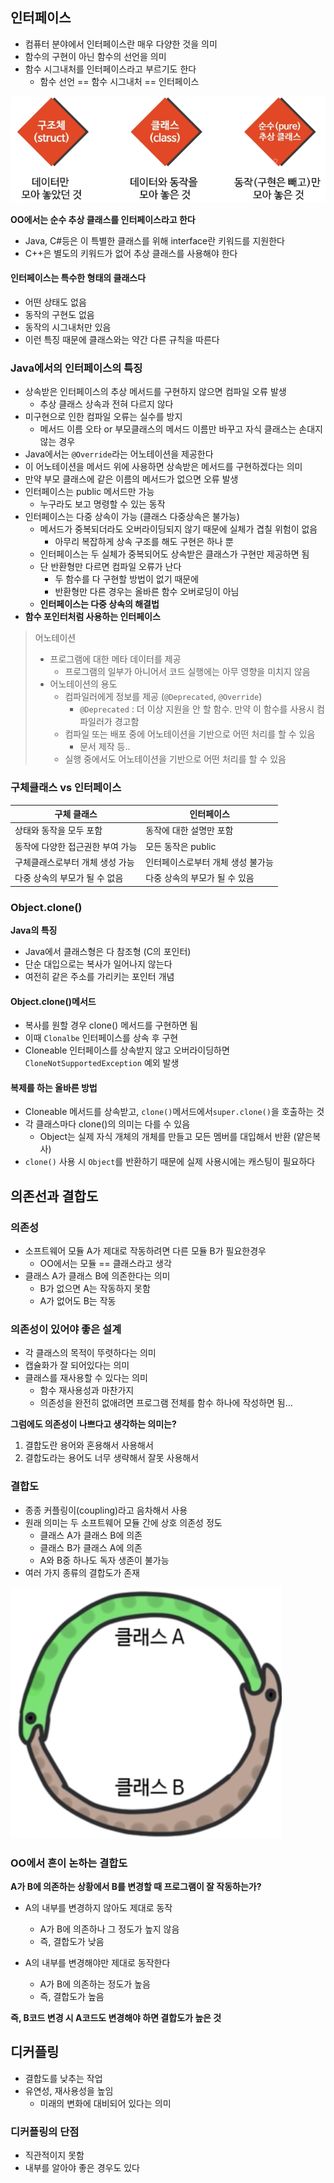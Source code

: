 ## 인터페이스

- 컴퓨터 분야에서 인터페이스란 매우 다양한 것을 의미
- 함수의 구현이 아닌 함수의 선언을 의미
- 함수 시그내처를 인터페이스라고 부르기도 한다
  - 함수 선언 == 함수 시그내처 == 인터페이스



![interface](./images/08_1.png)

**OO에서는 순수 추상 클래스를 인터페이스라고 한다**

- Java, C#등은 이 특별한 클래스를 위해 interface란 키워드를 지원한다
- C++은 별도의 키워드가 없어 추상 클래스를 사용해야 한다





#### 인터페이스는 특수한 형태의 클래스다

- 어떤 상태도 없음
- 동작의 구현도 없음
- 동작의 시그내처만 있음
- 이런 특징 때문에 클래스와는 약간 다른 규칙을 따른다



### Java에서의 인터페이스의 특징

- 상속받은 인터페이스의 추상 메서드를 구현하지 않으면 컴파일 오류 발생
  - 추상 클래스 상속과 전혀 다르지 않다
- 미구현으로 인한 컴파일 오류는 실수를 방지
  - 메서드 이름 오타 or 부모클래스의 메서드 이름만 바꾸고 자식 클래스는 손대지 않는 경우
-  Java에서는 `@Override`라는 어노테이션을 제공한다
  - 이 어노테이션을 메서드 위에 사용하면 상속받은 메서드를 구현하겠다는 의미
  - 만약 부모 클래스에 같은 이름의 메서드가 없으면 오류 발생
- 인터페이스는 public 메서드만 가능
  - 누구라도 보고 명령할 수 있는 동작
- 인터페이스는 다중 상속이 가능 (클래스 다중상속은 불가능)
  - 메서드가 중복되더라도 오버라이딩되지 않기 때문에 실체가 겹칠 위험이 없음
    - 아무리 복잡하게 상속 구조를 해도 구현은 하나 뿐
  - 인터페이스는 두 실체가 중복되어도 상속받은 클래스가 구현만 제공하면 됨
  - 단 반환형만 다르면 컴파일 오류가 난다
    - 두 함수를 다 구현할 방법이 없기 때문에
    - 반환형만 다른 경우는 올바른 함수 오버로딩이 아님
  - **인터페이스는 다중 상속의 해결법**
- **함수 포인터처럼 사용하는 인터페이스**



> 어노테이션
>
> - 프로그램에 대한 메타 데이터를 제공
>   - 프로그램의 일부가 아니어서 코드 실행에는 아무 영향을 미치지 않음
> - 어노테이션의 용도
>   - 컴파일러에게 정보를 제공 (`@Deprecated`, `@Override`)
>     - `@Deprecated` : 더 이상 지원을 안 할 함수. 만약 이 함수를 사용시 컴파일러가 경고함
>   - 컴파일 또는 배포 중에 어노테이션을 기반으로 어떤 처리를 할 수 있음
>     - 문서 제작 등..
>   - 실행 중에서도 어노테이션을 기반으로 어떤 처리를 할 수 있음





### 구체클래스 vs 인터페이스

| 구체 클래스                      | 인터페이스                        |
| -------------------------------- | --------------------------------- |
| 상태와 동작을 모두 포함          | 동작에 대한 설명만 포함           |
| 동작에 다양한 접근권한 부여 가능 | 모든 동작은 public                |
| 구체클래스로부터 개체 생성 가능  | 인터페이스로부터 개체 생성 불가능 |
| 다중 상속의 부모가 될 수 없음    | 다중 상속의 부모가 될 수 있음     |

### Object.clone()

**Java의 특징**

- Java에서 클래스형은 다 참조형 (C의 포인터)
- 단순 대입으로는 복사가 일어나지 않는다
- 여전히 같은 주소를 가리키는 포인터 개념

#### Object.clone()메서드

- 복사를 원할 경우 clone() 메서드를 구현하면 됨
- 이때 `Clonalbe` 인터페이스를 상속 후 구현
- Cloneable 인터페이스를 상속받지 않고 오버라이딩하면 `CloneNotSupportedException` 예외 발생



#### 복제를 하는 올바른 방법

- Cloneable 메서드를 상속받고, `clone()`메서드에서`super.clone()`을 호출하는 것
- 각 클래스마다 clone()의 의미는 다를 수 있음
  - Object는 실제 자식 개체의 개체를 만들고 모든 멤버를 대입해서 반환 (얕은복사)
- `clone()` 사용 시 `Object`를 반환하기 때문에 실제 사용시에는 캐스팅이 필요하다

 

## 의존선과 결합도

### 의존성

- 소프트웨어 모듈 A가 제대로 작동하려면 다른 모듈 B가 필요한경우
  - OO에서는 모듈 == 클래스라고 생각
- 클래스 A가 클래스 B에 의존한다는 의미
  - B가 없으면 A는 작동하지 못함
  - A가 없어도 B는 작동



### 의존성이 있어야 좋은 설계

- 각 클래스의 목적이 뚜렷하다는 의미
- 캡슐화가 잘 되어있다는 의미
- 클래스를 재사용할 수 있다는 의미
  - 함수 재사용성과 마찬가지
  - 의존성을 완전히 없애려면 프로그램 전체를 함수 하나에 작성하면 됨...

**그럼에도 의존성이 나쁘다고 생각하는 의미는?**

1. 결합도란 용어와 혼용해서 사용해서
2. 결합도라는 용어도 너무 생략해서 잘못 사용해서



### 결합도

- 종종 커플링이(coupling)라고 음차해서 사용
- 원래 의미는 두 소프트웨어 모듈 간에 상호 의존성 정도
  - 클래스 A가 클래스 B에 의존
  - 클래스 B가 클래스 A에 의존
  - A와 B중 하나도 독자 생존이 불가능
- 여러 가지 종류의 결합도가 존재

![결합도](./images/08_2.png)



### OO에서 흔이 논하는 결합도

**A가 B에 의존하는 상황에서 B를 변경할 때 프로그램이 잘 작동하는가?**

- A의 내부를 변경하지 않아도 제대로 동작
  - A가 B에 의존하나 그 정도가 높지 않음
  - 즉, 결합도가 낮음

- A의 내부를 변경해야만 제대로 동작한다
  - A가 B에 의존하는 정도가 높음
  - 즉, 결합도가 높음

**즉, B코드 변경 시 A코드도 변경해야 하면 결합도가 높은 것**



## 디커플링

- 결합도를 낮추는 작업
- 유연성, 재사용성을 높임
  - 미래의 변화에 대비되어 있다는 의미

### 디커플링의 단점

- 직관적이지 못함
- 내부를 알아야 좋은 경우도 있다

